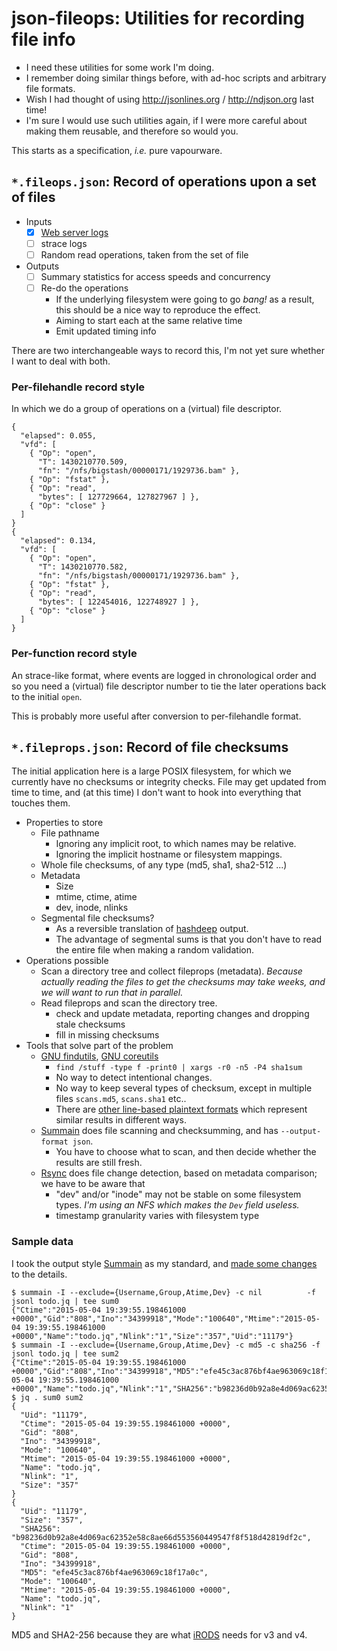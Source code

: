 # json-fileops: Utilities for recording file info

* I need these utilities for some work I'm doing.
* I remember doing similar things before, with ad-hoc scripts and
arbitrary file formats.
* Wish I had thought of using http://jsonlines.org / http://ndjson.org last time!
* I'm sure I would use such utilities again, if I were more careful
about making them reusable, and therefore so would you.

This starts as a specification, *i.e.* pure vapourware.

## `*.fileops.json`: Record of operations upon a set of files
* Inputs
  * [X] [Web server logs](web-fileops/)
  * [ ] strace logs
  * [ ] Random read operations, taken from the set of file
* Outputs
  * [ ] Summary statistics for access speeds and concurrency
  * [ ] Re-do the operations
	* If the underlying filesystem were going to go *bang!* as a
	  result, this should be a nice way to reproduce the effect.
	* Aiming to start each at the same relative time
	* Emit updated timing info

There are two interchangeable ways to record this, I'm not yet sure
whether I want to deal with both.

### Per-filehandle record style

In which we do a group of operations on a (virtual) file descriptor.

```
{
  "elapsed": 0.055,
  "vfd": [
    { "Op": "open",
      "T": 1430210770.509,
      "fn": "/nfs/bigstash/00000171/1929736.bam" },
    { "Op": "fstat" },
    { "Op": "read",
      "bytes": [ 127729664, 127827967 ] },
    { "Op": "close" }
  ]
}
{
  "elapsed": 0.134,
  "vfd": [
    { "Op": "open",
      "T": 1430210770.582,
      "fn": "/nfs/bigstash/00000171/1929736.bam" },
    { "Op": "fstat" },
    { "Op": "read",
      "bytes": [ 122454016, 122748927 ] },
    { "Op": "close" }
  ]
}
```

### Per-function record style

An strace-like format, where events are logged in chronological order
and so you need a (virtual) file descriptor number to tie the later
operations back to the initial `open`.

This is probably more useful after conversion to per-filehandle
format.

## `*.fileprops.json`: Record of file checksums

The initial application here is a large POSIX filesystem, for which we
currently have no checksums or integrity checks.  File may get updated
from time to time, and (at this time) I don't want to hook into
everything that touches them.

* Properties to store
  * File pathname
	* Ignoring any implicit root, to which names may be relative.
	* Ignoring the implicit hostname or filesystem mappings.
  * Whole file checksums, of any type (md5, sha1, sha2-512 ...)
  * Metadata
	* Size
	* mtime, ctime, atime
	* dev, inode, nlinks
  * Segmental file checksums?
	* As a reversible translation of [hashdeep](https://github.com/jessek/hashdeep) output.
	* The advantage of segmental sums is that you don't have to read the entire file when making a random validation.
* Operations possible
  * Scan a directory tree and collect fileprops (metadata).  *Because actually reading the files to get the checksums may take weeks, and we will want to run that in parallel.*
  * Read fileprops and scan the directory tree.
	* check and update metadata, reporting changes and dropping stale checksums
	* fill in missing checksums
* Tools that solve part of the problem
  * [GNU findutils](http://savannah.gnu.org/projects/findutils/), [GNU coreutils](http://gnu.org/software/coreutils)
	* `find /stuff -type f -print0 | xargs -r0 -n5 -P4 sha1sum`
	* No way to detect intentional changes.
	* No way to keep several types of checksum, except in multiple files `scans.md5`, `scans.sha1` etc..
	* There are [other line-based plaintext formats](https://developer.apple.com/library/mac/documentation/Darwin/Reference/ManPages/man1/md5.1.html) which represent similar results in different ways.
  * [Summain](http://liw.fi/summain/) does file scanning and checksumming, and has `--output-format json`.
	* You have to choose what to scan, and then decide whether the results are still fresh.
  * [Rsync](https://rsync.samba.org/) does file change detection, based on metadata comparison; we have to be aware that
	* "dev" and/or "inode" may not be stable on some filesystem types.  *I'm using an NFS which makes the `Dev` field useless.*
	* timestamp granularity varies with filesystem type

### Sample data
I took the output style [Summain](http://liw.fi/summain/) as my standard, and [made some changes](https://gitlab.com/mcast/summain) to the details.
```
$ summain -I --exclude={Username,Group,Atime,Dev} -c nil          -f jsonl todo.jq | tee sum0
{"Ctime":"2015-05-04 19:39:55.198461000 +0000","Gid":"808","Ino":"34399918","Mode":"100640","Mtime":"2015-05-04 19:39:55.198461000 +0000","Name":"todo.jq","Nlink":"1","Size":"357","Uid":"11179"}
$ summain -I --exclude={Username,Group,Atime,Dev} -c md5 -c sha256 -f jsonl todo.jq | tee sum2
{"Ctime":"2015-05-04 19:39:55.198461000 +0000","Gid":"808","Ino":"34399918","MD5":"efe45c3ac876bf4ae963069c18f17a0c","Mode":"100640","Mtime":"2015-05-04 19:39:55.198461000 +0000","Name":"todo.jq","Nlink":"1","SHA256":"b98236d0b92a8e4d069ac62352e58c8ae66d553560449547f8f518d42819df2c","Size":"357","Uid":"11179"}
$ jq . sum0 sum2
{
  "Uid": "11179",
  "Ctime": "2015-05-04 19:39:55.198461000 +0000",
  "Gid": "808",
  "Ino": "34399918",
  "Mode": "100640",
  "Mtime": "2015-05-04 19:39:55.198461000 +0000",
  "Name": "todo.jq",
  "Nlink": "1",
  "Size": "357"
}
{
  "Uid": "11179",
  "Size": "357",
  "SHA256": "b98236d0b92a8e4d069ac62352e58c8ae66d553560449547f8f518d42819df2c",
  "Ctime": "2015-05-04 19:39:55.198461000 +0000",
  "Gid": "808",
  "Ino": "34399918",
  "MD5": "efe45c3ac876bf4ae963069c18f17a0c",
  "Mode": "100640",
  "Mtime": "2015-05-04 19:39:55.198461000 +0000",
  "Name": "todo.jq",
  "Nlink": "1"
}
```

MD5 and SHA2-256 because they are what [iRODS](http://irods.org/) needs for v3 and v4.
